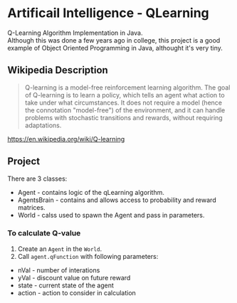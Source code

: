 # Artificail Intelligence - QLearning
Q-Learning Algorithm Implementation in Java. <br />
Although this was done a few years ago in college, this project is a good example of Object Oriented Programming in Java, althought it's very tiny.

## Wikipedia Description
> Q-learning is a model-free reinforcement learning algorithm. The goal of Q-learning is to learn a policy, which tells an agent what action to take under what circumstances. It does not require a model (hence the connotation "model-free") of the environment, and it can handle problems with stochastic transitions and rewards, without requiring adaptations.

https://en.wikipedia.org/wiki/Q-learning

## Project

There are 3 classes:
- Agent - contains logic of the qLearning algorithm.
- AgentsBrain - contains and allows access to probability and reward matrices.
- World - calss used to spawn the Agent and pass in parameters.

### To calculate Q-value
1. Create an `Agent` in the `World`.
2. Call `agent.qFunction` with following parameters:
 - nVal - number of interations
 - yVal - discount value on future reward
 - state - current state of the agent
 - action - action to consider in calculation
